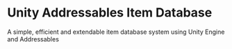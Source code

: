 # Unity Addressables Item Database
 A simple, efficient and extendable item database system using Unity Engine and Addressables
